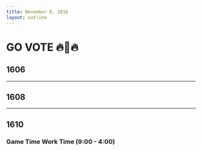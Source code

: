 ```yaml
---
title: November 8, 2016
layout: outline
---
```


# GO VOTE :fire::poop::fire:

## 1606

***

## 1608

***

## 1610

### Game Time Work Time (9:00 - 4:00)
